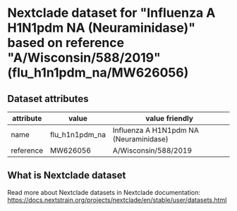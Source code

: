 # Nextclade dataset for "Influenza A H1N1pdm NA (Neuraminidase)" based on reference "A/Wisconsin/588/2019" (flu_h1n1pdm_na/MW626056)


## Dataset attributes

| attribute            | value                | value friendly                           |
| -------------------- | -------------------- | ---------------------------------------- |
| name                 | flu_h1n1pdm_na       | Influenza A H1N1pdm NA (Neuraminidase)   |
| reference            | MW626056             | A/Wisconsin/588/2019                     |


## What is Nextclade dataset

Read more about Nextclade datasets in Nextclade documentation: https://docs.nextstrain.org/projects/nextclade/en/stable/user/datasets.html
